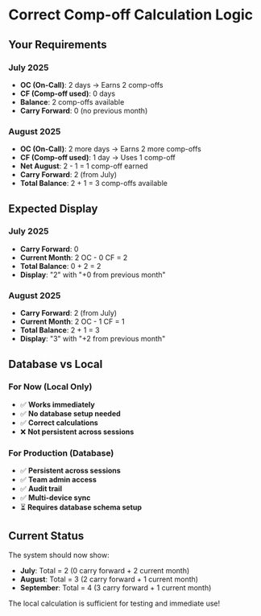# Correct Comp-off Calculation Logic

## Your Requirements

### July 2025

- **OC (On-Call)**: 2 days → Earns 2 comp-offs
- **CF (Comp-off used)**: 0 days
- **Balance**: 2 comp-offs available
- **Carry Forward**: 0 (no previous month)

### August 2025

- **OC (On-Call)**: 2 more days → Earns 2 more comp-offs
- **CF (Comp-off used)**: 1 day → Uses 1 comp-off
- **Net August**: 2 - 1 = 1 comp-off earned
- **Carry Forward**: 2 (from July)
- **Total Balance**: 2 + 1 = 3 comp-offs available

## Expected Display

### July 2025

- **Carry Forward**: 0
- **Current Month**: 2 OC - 0 CF = 2
- **Total Balance**: 0 + 2 = 2
- **Display**: "2" with "+0 from previous month"

### August 2025

- **Carry Forward**: 2 (from July)
- **Current Month**: 2 OC - 1 CF = 1
- **Total Balance**: 2 + 1 = 3
- **Display**: "3" with "+2 from previous month"

## Database vs Local

### For Now (Local Only)

- ✅ **Works immediately**
- ✅ **No database setup needed**
- ✅ **Correct calculations**
- ❌ **Not persistent across sessions**

### For Production (Database)

- ✅ **Persistent across sessions**
- ✅ **Team admin access**
- ✅ **Audit trail**
- ✅ **Multi-device sync**
- ⏳ **Requires database schema setup**

## Current Status

The system should now show:

- **July**: Total = 2 (0 carry forward + 2 current month)
- **August**: Total = 3 (2 carry forward + 1 current month)
- **September**: Total = 4 (3 carry forward + 1 current month)

The local calculation is sufficient for testing and immediate use!
